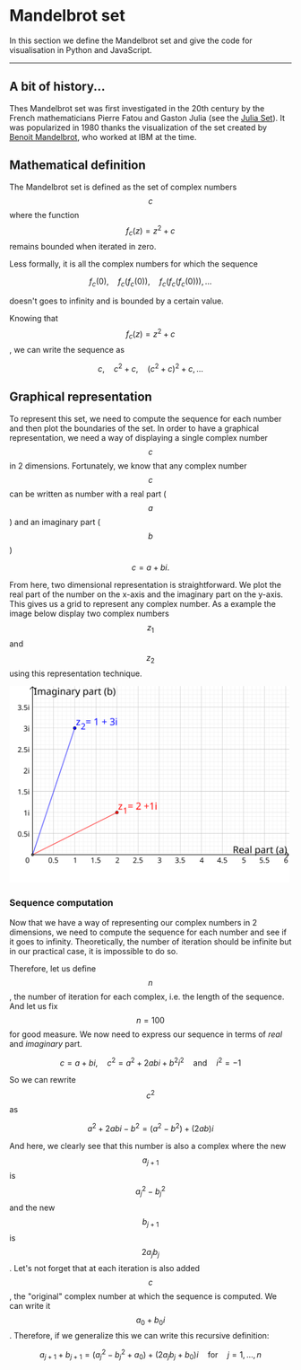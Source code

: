 # Mandelbrot set
In this section we define the Mandelbrot set and give the code for visualisation in Python and JavaScript.

---

## A bit of history...
Thes Mandelbrot set was first investigated in the 20th century by the French mathematicians Pierre Fatou and Gaston Julia (see the [Julia Set](julia_set.md)). It was popularized in 1980 thanks the visualization of the set created by [Benoit Mandelbrot](https://en.wikipedia.org/wiki/Benoit_Mandelbrot), who worked at IBM at the time.


## Mathematical definition
The Mandelbrot set is defined as the set of complex numbers $$c$$ where the function $$f_c(z) = z^2 +c$$ remains bounded when iterated in zero.

Less formally, it is all the complex numbers for which the sequence

$$ f_c(0),\quad f_c(f_c(0)),\quad f_c(f_c(f_c(0))), \ldots $$

doesn't goes to infinity and is bounded by a certain value.

Knowing that $$f_c(z) = z^2 + c$$, we can write the sequence as

$$ c,\quad c^2 + c,\quad (c^2+c)^2 + c, \ldots $$


## Graphical representation
To represent this set, we need to compute the sequence for each number and then plot the boundaries of the set.
In order to have a graphical representation, we need a way of displaying a single complex number $$c$$ in 2 dimensions.
Fortunately, we know that any complex number $$c$$ can be written as number with a real part ($$a$$) and an imaginary part ($$b$$)

$$ c = a + bi \text{.}$$

From here, two dimensional representation is straightforward. We plot the real part of the number on the x-axis and the imaginary part on the y-axis. This gives us a grid to represent any complex number. As a example the image below display two complex numbers $$z_1$$ and $$z_2$$ using this representation technique.

<img src="Complex.svg" alt="Complex numbers represented in 2 dimensions" width="500" class="center"/>

### Sequence computation
Now that we have a way of representing our complex numbers in 2 dimensions, we need to compute the sequence for each number and see if it goes to infinity. Theoretically, the number of iteration should be infinite but in our practical case, it is impossible to do so.

Therefore, let us define $$n$$, the number of iteration for each complex, i.e. the length of the sequence. And let us fix $$n=100$$ for good measure. We now need to express our sequence in terms of *real* and *imaginary* part.

$$ c = a +bi \text{,} \quad c^2=a^2+2abi+b^2i^2 \quad \text{and} \quad i^2 = -1$$

So we can rewrite $$c^2$$ as

$$  a^2+2abi-b^2 = (a^2-b^2) + (2ab)i $$

And here, we clearly see that this number is also a complex where the new $$a_{j+1}$$ is $$a_j^2-b_j^2$$ and the new $$b_{j+1}$$ is $$2a_jb_j$$. Let's not forget that at each iteration is also added $$c$$, the "original" complex number at which the sequence is computed. We can write it $$a_{0} +b_{0}i$$. Therefore, if we generalize this we can write this recursive definition:

$$a_{j+1}+b_{j+1} = (a_j^2-b_j^2 + a_0) + (2a_jb_j + b_0)i \quad \text{for} \quad j=1,\ldots,n$$






